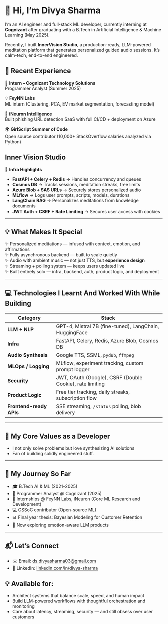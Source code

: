 # 👋 Hi, I’m Divya Sharma

I’m an AI engineer and full-stack ML developer, currently interning at **Cognizant** after graduating with a B.Tech in Artificial Intelligence & Machine Learning (May 2025).  

Recently, I built **InnerVision Studio**,  a production-ready, LLM-powered meditation platform that generates personalized guided audio sessions. 
It’s calm-tech, end-to-end engineered.

## 🧠 Recent Experience

🧪 **Intern – Cognizant Technology Solutions**  
Programmer Analyst (Summer 2025)

💡 **FeyNN Labs**  
ML intern (Clustering, PCA, EV market segmentation, forecasting model)

🔐 **iNeuron Intelligence**  
Built phishing URL detection SaaS with full CI/CD + deployment on Azure

🌍 **GirlScript Summer of Code**  
Open source contributor (10,000+ StackOverflow salaries analyzed via Python)

## Inner Vision Studio

🧱 **Infra Highlights**  
- **FastAPI + Celery + Redis** → Handles concurrency and queues
- **Cosmos DB** → Tracks sessions, meditation streaks, free limits
- **Azure Blob + SAS URLs** → Securely stores personalized audio
- **MLflow** → Logs user prompts, scripts, models, durations
- **LangChain RAG** → Personalizes meditations from knowledge documents
- **JWT Auth + CSRF + Rate Limiting** → Secures user access with cookies

---

## 💡 What Makes It Special

✨ Personalized meditations — infused with context, emotion, and affirmations  
✨ Fully asynchronous backend — built to scale quietly  
✨ Audio with ambient music — not just TTS, but **experience design**  
✨ Streaming + polling system — keeps users updated live  
✨ Built entirely solo — infra, backend, auth, product logic, and deployment

---

## 💻 Technologies I Learnt And Worked With While Building 

| Category       | Stack |
|----------------|-------|
| **LLM + NLP**         | GPT-4, Mistral 7B (fine-tuned), LangChain, HuggingFace |
| **Infra**             | FastAPI, Celery, Redis, Azure Blob, Cosmos DB |
| **Audio Synthesis**   | Google TTS, SSML, `pydub`, `ffmpeg` |
| **MLOps / Logging**   | MLflow, experiment tracking, custom prompt logger |
| **Security**          | JWT, OAuth (Google), CSRF (Double Cookie), rate limiting |
| **Product Logic**     | Free tier tracking, daily streaks, subscription flow |
| **Frontend-ready APIs** | SSE streaming, `/status` polling, blob delivery |

---

## 🧠 My Core Values as a Developer

- I not only solve problems but love synthesizing AI solutions  
- Fan of building solidly engineered stuff.

---

## 👣 My Journey So Far

- 🎓 B.Tech AI & ML (2021–2025)  
- 🤝 Programmer Analyst @ Cognizant (2025)  
- 🧪 Internships @ FeyNN Labs, iNeuron  (Core ML Research and Development)
- 💻 GSSoC contributor (Open-source ML)  
- 📊 Final year thesis: Bayesian Modeling for Customer Retention  
- 🌱 Now exploring emotion-aware LLM products

---

## 📬 Let’s Connect

- ✉️ Email: [ds.divyasharma03@gmail.com](mailto:ds.divyasharma03@gmail.com)  
- 💼 LinkedIn: [linkedin.com/in/divya-sharma](https://linkedin.com/in/divya-sharma)

 
## 💡 Available for:  
- Architect systems that balance scale, speed, and human impact  
- Build LLM-powered workflows with thoughtful orchestration and monitoring  
- Care about latency, streaming, security — and still obsess over user customers 



